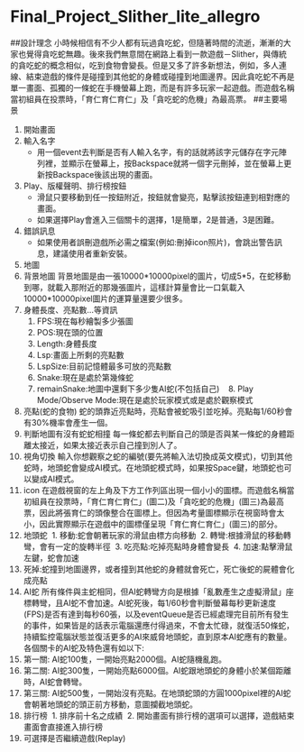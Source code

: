 # Final_Project_Slither_lite_allegro

##設計理念
小時候相信有不少人都有玩過貪吃蛇，但隨著時間的流逝，漸漸的大家也覺得貪吃蛇無趣。後來我們無意間在網路上看到一款遊戲－Slither，與傳統的貪吃蛇的概念相似，吃到食物會變長。但是又多了許多新想法，例如，多人連線、結束遊戲的條件是碰撞到其他蛇的身體或碰撞到地圖邊界。因此貪吃蛇不再是單一畫面、孤獨的一條蛇在手機螢幕上跑，而是有許多玩家一起遊戲。而遊戲名稱當初組員在投票時，「育仁育仁育仁」及「貪吃蛇的危機」為最高票。
##主要場景
1. 開始畫面
 1.	輸入名字
    - 用一個event去判斷是否有人輸入名字，有的話就將該字元儲存在字元陣列裡，並顯示在螢幕上，按Backspace就將一個字元刪掉，並在螢幕上更新按Backspace後該出現的畫面。
 2. Play、版權聲明、排行榜按鈕
    - 滑鼠只要移動到任一按鈕附近，按鈕就會變亮，點擊該按鈕連到相對應的畫面。
    - 如果選擇Play會進入三個關卡的選擇，1是簡單，2是普通，3是困難。
 3. 錯誤訊息
    - 如果使用者誤刪遊戲所必需之檔案(例如:刪掉icon照片)，會跳出警告訊息，建議使用者重新安裝。
2. 地圖
 1. 背景地圖
   背景地圖是由一張10000\*10000pixel的圖片，切成5\*5，在蛇移動到哪，就載入那附近的那幾張圖片，這樣計算量會比一口氣載入10000*10000pixel圖片的運算量還要少很多。
 2. 身體長度、亮點數…等資訊
    1. FPS:現在每秒繪製多少張圖
    2. POS:現在頭的位置
    3. Length:身體長度
    4. Lsp:畫面上所剩的亮點數
    5. LspSize:目前記憶體最多可放的亮點數
    6. Snake:現在是處於第幾條蛇
    7. remainSnake:地圖中還剩下多少隻AI蛇(不包括自己)
    8. Play Mode/Observe Mode:現在是處於玩家模式或是處於觀察模式
  3. 亮點(蛇的食物) 
蛇的頭靠近亮點時，亮點會被蛇吸引並吃掉。亮點每1/60秒會有30%機率會產生一個。
  4. 判斷地圖有沒有蛇蛇相撞
每一條蛇都去判斷自己的頭是否與某一條蛇的身體距離太接近，如果太接近表示自己撞到別人了。
  5. 視角切換
輸入你想觀察之蛇的編號(要先將輸入法切換成英文模式)，切到其他蛇時，地頭蛇會變成AI模式。在地頭蛇模式時，如果按Space鍵，地頭蛇也可以變成AI模式。
  6. icon 
在遊戲視窗的左上角及下方工作列區出現一個小小的圖標。而遊戲名稱當初組員在投票時，「育仁育仁育仁」(圖二)及「貪吃蛇的危機」(圖三)為最高票，因此將張育仁的頭像整合在圖標上。但因為考量圖標顯示在視窗時會太小，因此實際顯示在遊戲中的圖標僅呈現「育仁育仁育仁」(圖三)的部分。
3. 地頭蛇
  1.	移動:蛇會朝著玩家的滑鼠由標方向移動
  2.	轉彎:根據滑鼠的移動轉彎，會有一定的旋轉半徑
  3.	吃亮點:吃掉亮點時身體會變長
  4.	加速:點擊滑鼠左鍵，蛇會加速
  5.	死掉:蛇撞到地圖邊界，或者撞到其他蛇的身體就會死亡，死亡後蛇的屍體會化成亮點
4. AI蛇
所有條件與主蛇相同，但AI蛇轉彎方向是根據「亂數產生之虛擬滑鼠」座標轉彎，且AI蛇不會加速。AI蛇死後，每1/60秒會判斷螢幕每秒更新速度(FPS)是否有達到每秒60張，以及eventQueue是否已經處理完目前所有發生的事件，如果皆是的話表示電腦還應付得過來，不會太忙碌，就復活50條蛇，持續監控電腦狀態並復活更多的AI來威脅地頭蛇，直到原本AI蛇應有的數量。各個關卡的AI蛇及特色還有如以下:
  1.	第一關:
AI蛇100隻，一開始亮點2000個。AI蛇隨機亂跑。
  2.	第二關:
AI蛇300隻，一開始亮點6000個。AI蛇跟地頭蛇的身體小於某個距離時，AI蛇會轉彎。
  3.	第三關:
AI蛇500隻，一開始沒有亮點。在地頭蛇頭的方圓1000pixel裡的AI蛇會朝著地頭蛇的頭正前方移動，意圖攔截地頭蛇。
5. 排行榜
  1.	排序前十名之成績
  2.	開始畫面有排行榜的選項可以選擇，遊戲結束畫面會直接進入排行榜 
  3.	可選擇是否繼續遊戲(Replay) 
